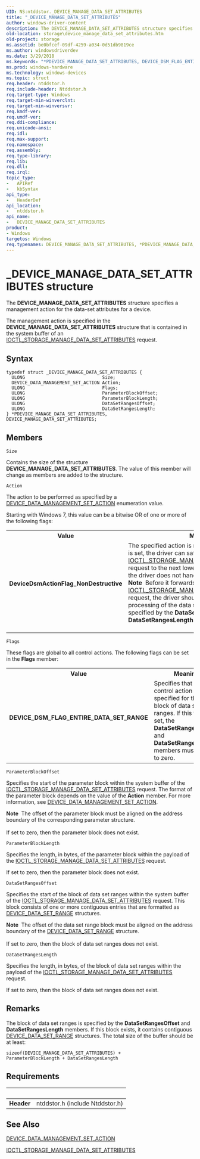 ```yaml
---
UID: NS:ntddstor._DEVICE_MANAGE_DATA_SET_ATTRIBUTES
title: "_DEVICE_MANAGE_DATA_SET_ATTRIBUTES"
author: windows-driver-content
description: The DEVICE_MANAGE_DATA_SET_ATTRIBUTES structure specifies a management action for the data-set attributes for a device.
old-location: storage\device_manage_data_set_attributes.htm
old-project: storage
ms.assetid: be0bfcef-09df-4259-a034-0d51db9819ce
ms.author: windowsdriverdev
ms.date: 3/29/2018
ms.keywords: "*PDEVICE_MANAGE_DATA_SET_ATTRIBUTES, DEVICE_DSM_FLAG_ENTIRE_DATA_SET_RANGE, DEVICE_MANAGE_DATA_SET_ATTRIBUTES, DEVICE_MANAGE_DATA_SET_ATTRIBUTES structure [Storage Devices], DeviceDsmActionFlag_NonDestructive, PDEVICE_MANAGE_DATA_SET_ATTRIBUTES, PDEVICE_MANAGE_DATA_SET_ATTRIBUTES structure pointer [Storage Devices], _DEVICE_MANAGE_DATA_SET_ATTRIBUTES, ntddstor/DEVICE_MANAGE_DATA_SET_ATTRIBUTES, ntddstor/PDEVICE_MANAGE_DATA_SET_ATTRIBUTES, storage.device_manage_data_set_attributes, structs-general_f8d2d431-7187-4532-ac05-69868909fc66.xml"
ms.prod: windows-hardware
ms.technology: windows-devices
ms.topic: struct
req.header: ntddstor.h
req.include-header: Ntddstor.h
req.target-type: Windows
req.target-min-winverclnt: 
req.target-min-winversvr: 
req.kmdf-ver: 
req.umdf-ver: 
req.ddi-compliance: 
req.unicode-ansi: 
req.idl: 
req.max-support: 
req.namespace: 
req.assembly: 
req.type-library: 
req.lib: 
req.dll: 
req.irql: 
topic_type:
-	APIRef
-	kbSyntax
api_type:
-	HeaderDef
api_location:
-	ntddstor.h
api_name:
-	DEVICE_MANAGE_DATA_SET_ATTRIBUTES
product:
- Windows
targetos: Windows
req.typenames: DEVICE_MANAGE_DATA_SET_ATTRIBUTES, *PDEVICE_MANAGE_DATA_SET_ATTRIBUTES
---
```


# _DEVICE_MANAGE_DATA_SET_ATTRIBUTES structure
The 
    <b>DEVICE_MANAGE_DATA_SET_ATTRIBUTES</b> 
    structure specifies a management action for the data-set attributes for a device.

The management action is specified in the 
    <b>DEVICE_MANAGE_DATA_SET_ATTRIBUTES</b> 
    structure that is contained in the system buffer of an 
    <a href="https://msdn.microsoft.com/library/windows/hardware/ff560573">IOCTL_STORAGE_MANAGE_DATA_SET_ATTRIBUTES</a> 
    request.

## Syntax
```
typedef struct _DEVICE_MANAGE_DATA_SET_ATTRIBUTES {
  ULONG                             Size;
  DEVICE_DATA_MANAGEMENT_SET_ACTION Action;
  ULONG                             Flags;
  ULONG                             ParameterBlockOffset;
  ULONG                             ParameterBlockLength;
  ULONG                             DataSetRangesOffset;
  ULONG                             DataSetRangesLength;
} *PDEVICE_MANAGE_DATA_SET_ATTRIBUTES, DEVICE_MANAGE_DATA_SET_ATTRIBUTES;
```

## Members


`Size`

Contains the size of the structure 
      <b>DEVICE_MANAGE_DATA_SET_ATTRIBUTES</b>. 
      The value of this member will change as members are added to the structure.

`Action`

The action to be performed as specified by a 
       <a href="https://msdn.microsoft.com/library/windows/hardware/ff552520">DEVICE_DATA_MANAGEMENT_SET_ACTION</a> 
       enumeration value.

Starting with Windows 7, this value can be a bitwise OR of one or more of the following flags:

<table>
<tr>
<th>Value</th>
<th>Meaning</th>
</tr>
<tr>
<td width="40%"><a id="DeviceDsmActionFlag_NonDestructive"></a><a id="devicedsmactionflag_nondestructive"></a><a id="DEVICEDSMACTIONFLAG_NONDESTRUCTIVE"></a><dl>
<dt><b><b>DeviceDsmActionFlag_NonDestructive</b></b></dt>
</dl>
</td>
<td width="60%">
The specified action is non-destructive. If this flag is set, the driver can safely forward the 
         <a href="https://msdn.microsoft.com/library/windows/hardware/ff560573">IOCTL_STORAGE_MANAGE_DATA_SET_ATTRIBUTES</a> 
         request to the next lower driver in the stack even if the driver does not handle the specified action.

<div class="alert"><b>Note</b>  Before it forwards the 
         <a href="https://msdn.microsoft.com/library/windows/hardware/ff560573">IOCTL_STORAGE_MANAGE_DATA_SET_ATTRIBUTES</a> 
         request, the driver should still perform the normal processing of the data set ranges block that is specified 
         by the <b>DataSetRangesOffset</b> and <b>DataSetRangesLength</b> 
         members.</div>
<div> </div>
</td>
</tr>
</table>

`Flags`

These flags are global to all control actions. The following flags can be set in the 
       <b>Flags</b> member:

<table>
<tr>
<th>Value</th>
<th>Meaning</th>
</tr>
<tr>
<td width="40%"><a id="DEVICE_DSM_FLAG_ENTIRE_DATA_SET_RANGE"></a><a id="device_dsm_flag_entire_data_set_range"></a><dl>
<dt><b><b>DEVICE_DSM_FLAG_ENTIRE_DATA_SET_RANGE</b></b></dt>
</dl>
</td>
<td width="60%">
Specifies that the control action is specified for the entire block of data set ranges. If this flag is 
         set, the <b>DataSetRangesOffset</b> and <b>DataSetRangesLength</b> 
         members must be set to zero.

</td>
</tr>
</table>

`ParameterBlockOffset`

Specifies the start of the parameter block within the system buffer of the 
       <a href="https://msdn.microsoft.com/library/windows/hardware/ff560573">IOCTL_STORAGE_MANAGE_DATA_SET_ATTRIBUTES</a> 
       request. The format of the parameter block depends on the value of the <b>Action</b> 
       member. For more information, see 
       <a href="https://msdn.microsoft.com/library/windows/hardware/ff552520">DEVICE_DATA_MANAGEMENT_SET_ACTION</a>.

<div class="alert"><b>Note</b>  The offset of the parameter block must be aligned on the address boundary of the corresponding parameter 
      structure.</div>
<div> </div>
If set to zero, then the parameter block does not exist.

`ParameterBlockLength`

Specifies the length, in bytes, of the parameter block within the payload of the 
       <a href="https://msdn.microsoft.com/library/windows/hardware/ff560573">IOCTL_STORAGE_MANAGE_DATA_SET_ATTRIBUTES</a> 
       request.

If set to zero, then the parameter block does not exist.

`DataSetRangesOffset`

Specifies the start of the block of data set ranges within the system buffer of the 
       <a href="https://msdn.microsoft.com/library/windows/hardware/ff560573">IOCTL_STORAGE_MANAGE_DATA_SET_ATTRIBUTES</a> 
       request. This block consists of one or more contiguous entries that are formatted as 
       <a href="https://msdn.microsoft.com/library/windows/hardware/ff552523">DEVICE_DATA_SET_RANGE</a> structures.

<div class="alert"><b>Note</b>  The offset of the data set range block must be aligned on the address boundary of the 
       <a href="https://msdn.microsoft.com/library/windows/hardware/ff552523">DEVICE_DATA_SET_RANGE</a> structure.</div>
<div> </div>
If set to zero, then the block of data set ranges does not exist.

`DataSetRangesLength`

Specifies the length, in bytes, of the block of data set ranges within the payload of the 
       <a href="https://msdn.microsoft.com/library/windows/hardware/ff560573">IOCTL_STORAGE_MANAGE_DATA_SET_ATTRIBUTES</a> 
       request.

If set to zero, then the block of data set ranges does not exist.

## Remarks
The block of data set ranges is specified by the <b>DataSetRangesOffset</b> and 
     <b>DataSetRangesLength</b> members. If this block exists, it contains contiguous 
     <a href="https://msdn.microsoft.com/library/windows/hardware/ff552523">DEVICE_DATA_SET_RANGE</a> structures. The total 
     size of the buffer should be at least:

<code>sizeof(DEVICE_MANAGE_DATA_SET_ATTRIBUTES) + ParameterBlockLength + DataSetRangesLength</code>

## Requirements
| &nbsp; | &nbsp; |
| ---- |:---- |
| **Header** | ntddstor.h (include Ntddstor.h) |

## See Also

<a href="https://msdn.microsoft.com/library/windows/hardware/ff552520">DEVICE_DATA_MANAGEMENT_SET_ACTION</a>



<a href="https://msdn.microsoft.com/library/windows/hardware/ff560573">IOCTL_STORAGE_MANAGE_DATA_SET_ATTRIBUTES</a>